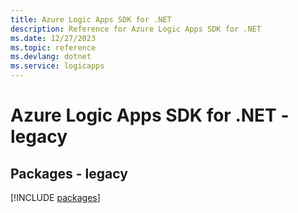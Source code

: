```yaml
---
title: Azure Logic Apps SDK for .NET
description: Reference for Azure Logic Apps SDK for .NET
ms.date: 12/27/2023
ms.topic: reference
ms.devlang: dotnet
ms.service: logicapps
---
```

# Azure Logic Apps SDK for .NET - legacy
## Packages - legacy
[!INCLUDE [packages](logic-apps-index.md)]